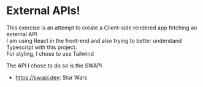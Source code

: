 # External APIs!

This exercise is an attempt to create a Client-side rendered app fetching an external API  
I am using React in the front-end and also trying to better understand Typescript with this project.  
For styling, I chose to use Tailwind

The API I chose to do so is the SWAPI

- https://swapi.dev: Star Wars

